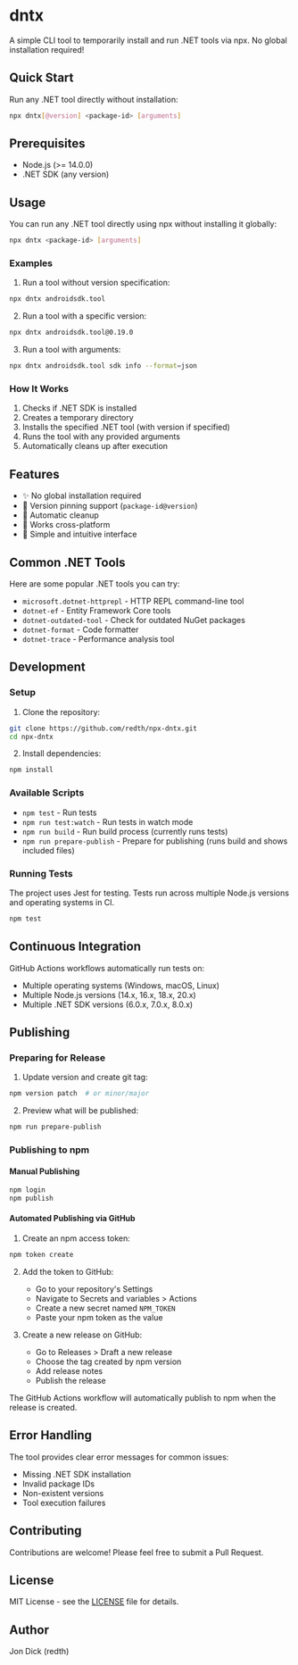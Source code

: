 # dntx

A simple CLI tool to temporarily install and run .NET tools via npx. No global installation required!

## Quick Start

Run any .NET tool directly without installation:

```bash
npx dntx[@version] <package-id> [arguments]
```

## Prerequisites

- Node.js (>= 14.0.0)
- .NET SDK (any version)

## Usage

You can run any .NET tool directly using npx without installing it globally:

```bash
npx dntx <package-id> [arguments]
```

### Examples

1. Run a tool without version specification:
```bash
npx dntx androidsdk.tool
```

2. Run a tool with a specific version:
```bash
npx dntx androidsdk.tool@0.19.0
```

3. Run a tool with arguments:
```bash
npx dntx androidsdk.tool sdk info --format=json
```

### How It Works

1. Checks if .NET SDK is installed
2. Creates a temporary directory
3. Installs the specified .NET tool (with version if specified)
4. Runs the tool with any provided arguments
5. Automatically cleans up after execution

## Features

- ✨ No global installation required
- 🎯 Version pinning support (`package-id@version`)
- 🧹 Automatic cleanup
- 🔄 Works cross-platform
- 🚀 Simple and intuitive interface

## Common .NET Tools

Here are some popular .NET tools you can try:

- `microsoft.dotnet-httprepl` - HTTP REPL command-line tool
- `dotnet-ef` - Entity Framework Core tools
- `dotnet-outdated-tool` - Check for outdated NuGet packages
- `dotnet-format` - Code formatter
- `dotnet-trace` - Performance analysis tool

## Development

### Setup

1. Clone the repository:
```bash
git clone https://github.com/redth/npx-dntx.git
cd npx-dntx
```

2. Install dependencies:
```bash
npm install
```

### Available Scripts

- `npm test` - Run tests
- `npm run test:watch` - Run tests in watch mode
- `npm run build` - Run build process (currently runs tests)
- `npm run prepare-publish` - Prepare for publishing (runs build and shows included files)

### Running Tests

The project uses Jest for testing. Tests run across multiple Node.js versions and operating systems in CI.

```bash
npm test
```

## Continuous Integration

GitHub Actions workflows automatically run tests on:
- Multiple operating systems (Windows, macOS, Linux)
- Multiple Node.js versions (14.x, 16.x, 18.x, 20.x)
- Multiple .NET SDK versions (6.0.x, 7.0.x, 8.0.x)

## Publishing

### Preparing for Release

1. Update version and create git tag:
```bash
npm version patch  # or minor/major
```

2. Preview what will be published:
```bash
npm run prepare-publish
```

### Publishing to npm

#### Manual Publishing
```bash
npm login
npm publish
```

#### Automated Publishing via GitHub

1. Create an npm access token:
```bash
npm token create
```

2. Add the token to GitHub:
   - Go to your repository's Settings
   - Navigate to Secrets and variables > Actions
   - Create a new secret named `NPM_TOKEN`
   - Paste your npm token as the value

3. Create a new release on GitHub:
   - Go to Releases > Draft a new release
   - Choose the tag created by npm version
   - Add release notes
   - Publish the release

The GitHub Actions workflow will automatically publish to npm when the release is created.

## Error Handling

The tool provides clear error messages for common issues:

- Missing .NET SDK installation
- Invalid package IDs
- Non-existent versions
- Tool execution failures

## Contributing

Contributions are welcome! Please feel free to submit a Pull Request.

## License

MIT License - see the [LICENSE](LICENSE) file for details.

## Author

Jon Dick (redth) 